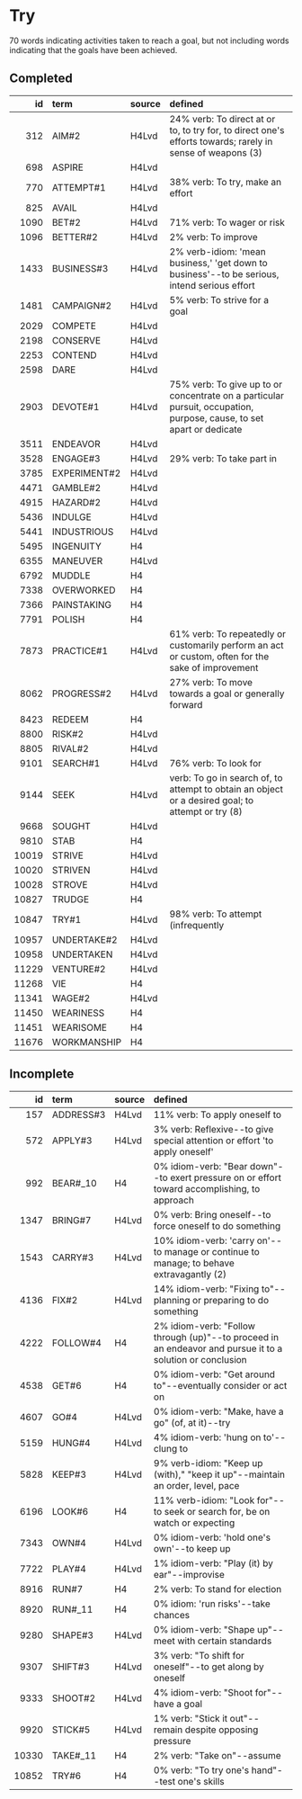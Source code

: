 # Try

70 words indicating activities taken to reach a goal, but not including words indicating that the goals have been achieved.

## Completed

|    id | term         | source   | defined                                                                                                               |
|------:|:-------------|:---------|:----------------------------------------------------------------------------------------------------------------------|
|   312 | AIM#2        | H4Lvd    | 24% verb: To direct at or to, to try for, to direct one's efforts towards;  rarely in sense of weapons (3)            |
|   698 | ASPIRE       | H4Lvd    |                                                                                                                       |
|   770 | ATTEMPT#1    | H4Lvd    | 38% verb: To try, make an effort                                                                                      |
|   825 | AVAIL        | H4Lvd    |                                                                                                                       |
|  1090 | BET#2        | H4Lvd    | 71% verb: To wager or risk                                                                                            |
|  1096 | BETTER#2     | H4Lvd    | 2% verb: To improve                                                                                                   |
|  1433 | BUSINESS#3   | H4Lvd    | 2% verb-idiom: 'mean business,' 'get down to business'--to be serious,  intend serious effort                         |
|  1481 | CAMPAIGN#2   | H4Lvd    | 5% verb: To strive for a goal                                                                                         |
|  2029 | COMPETE      | H4Lvd    |                                                                                                                       |
|  2198 | CONSERVE     | H4Lvd    |                                                                                                                       |
|  2253 | CONTEND      | H4Lvd    |                                                                                                                       |
|  2598 | DARE         | H4Lvd    |                                                                                                                       |
|  2903 | DEVOTE#1     | H4Lvd    | 75% verb: To give up to or concentrate on a particular pursuit, occupation,  purpose, cause, to set apart or dedicate |
|  3511 | ENDEAVOR     | H4Lvd    |                                                                                                                       |
|  3528 | ENGAGE#3     | H4Lvd    | 29% verb: To take part in                                                                                             |
|  3785 | EXPERIMENT#2 | H4Lvd    |                                                                                                                       |
|  4471 | GAMBLE#2     | H4Lvd    |                                                                                                                       |
|  4915 | HAZARD#2     | H4Lvd    |                                                                                                                       |
|  5436 | INDULGE      | H4Lvd    |                                                                                                                       |
|  5441 | INDUSTRIOUS  | H4Lvd    |                                                                                                                       |
|  5495 | INGENUITY    | H4       |                                                                                                                       |
|  6355 | MANEUVER     | H4Lvd    |                                                                                                                       |
|  6792 | MUDDLE       | H4       |                                                                                                                       |
|  7338 | OVERWORKED   | H4       |                                                                                                                       |
|  7366 | PAINSTAKING  | H4       |                                                                                                                       |
|  7791 | POLISH       | H4       |                                                                                                                       |
|  7873 | PRACTICE#1   | H4Lvd    | 61% verb: To repeatedly or customarily perform an act or custom, often  for the sake of improvement                   |
|  8062 | PROGRESS#2   | H4Lvd    | 27% verb: To move towards a goal or generally forward                                                                 |
|  8423 | REDEEM       | H4       |                                                                                                                       |
|  8800 | RISK#2       | H4Lvd    |                                                                                                                       |
|  8805 | RIVAL#2      | H4Lvd    |                                                                                                                       |
|  9101 | SEARCH#1     | H4Lvd    | 76% verb: To look for                                                                                                 |
|  9144 | SEEK         | H4Lvd    | verb: To go in search of, to attempt to obtain an object or a desired  goal; to attempt or try (8)                    |
|  9668 | SOUGHT       | H4Lvd    |                                                                                                                       |
|  9810 | STAB         | H4       |                                                                                                                       |
| 10019 | STRIVE       | H4Lvd    |                                                                                                                       |
| 10020 | STRIVEN      | H4Lvd    |                                                                                                                       |
| 10028 | STROVE       | H4Lvd    |                                                                                                                       |
| 10827 | TRUDGE       | H4       |                                                                                                                       |
| 10847 | TRY#1        | H4Lvd    | 98% verb: To attempt (infrequently                                                                                    |
| 10957 | UNDERTAKE#2  | H4Lvd    |                                                                                                                       |
| 10958 | UNDERTAKEN   | H4Lvd    |                                                                                                                       |
| 11229 | VENTURE#2    | H4Lvd    |                                                                                                                       |
| 11268 | VIE          | H4       |                                                                                                                       |
| 11341 | WAGE#2       | H4Lvd    |                                                                                                                       |
| 11450 | WEARINESS    | H4       |                                                                                                                       |
| 11451 | WEARISOME    | H4       |                                                                                                                       |
| 11676 | WORKMANSHIP  | H4       |                                                                                                                       |

## Incomplete

|    id | term      | source   | defined                                                                                                    |
|------:|:----------|:---------|:-----------------------------------------------------------------------------------------------------------|
|   157 | ADDRESS#3 | H4Lvd    | 11% verb: To apply oneself to                                                                              |
|   572 | APPLY#3   | H4Lvd    | 3% verb: Reflexive--to give special attention or effort 'to apply oneself'                                 |
|   992 | BEAR#_10  | H4       | 0% idiom-verb: "Bear down"--to exert pressure on or effort toward accomplishing,  to approach              |
|  1347 | BRING#7   | H4Lvd    | 0% verb: Bring oneself--to force oneself to do something                                                   |
|  1543 | CARRY#3   | H4Lvd    | 10% idiom-verb: 'carry on'--to manage or continue to manage; to behave  extravagantly (2)                  |
|  4136 | FIX#2     | H4Lvd    | 14% idiom-verb: "Fixing to"--planning or preparing to do something                                         |
|  4222 | FOLLOW#4  | H4       | 2% idiom-verb: "Follow through (up)"--to proceed in an endeavor and pursue  it to a solution or conclusion |
|  4538 | GET#6     | H4       | 0% idiom-verb: "Get around to"--eventually consider or act on                                              |
|  4607 | GO#4      | H4Lvd    | 0% idiom-verb: "Make, have a go" (of, at it)--try                                                          |
|  5159 | HUNG#4    | H4Lvd    | 4% idiom-verb: 'hung on to'--clung to                                                                      |
|  5828 | KEEP#3    | H4Lvd    | 9% verb-idiom: "Keep up (with)," "keep it up"--maintain an order, level, pace                              |
|  6196 | LOOK#6    | H4       | 11% verb-idiom: "Look for"--to seek or search for, be on watch or expecting                                |
|  7343 | OWN#4     | H4Lvd    | 0% idiom-verb: 'hold one's own'--to keep up                                                                |
|  7722 | PLAY#4    | H4Lvd    | 1% idiom-verb: "Play (it) by ear"--improvise                                                               |
|  8916 | RUN#7     | H4       | 2% verb: To stand for election                                                                             |
|  8920 | RUN#_11   | H4       | 0% idiom: 'run risks'--take chances                                                                        |
|  9280 | SHAPE#3   | H4Lvd    | 0% idiom-verb: "Shape up"--meet with certain standards                                                     |
|  9307 | SHIFT#3   | H4Lvd    | 3% verb: "To shift for oneself"--to get along by oneself                                                   |
|  9333 | SHOOT#2   | H4Lvd    | 4% idiom-verb: "Shoot for"--have a goal                                                                    |
|  9920 | STICK#5   | H4Lvd    | 1% verb: "Stick it out"--remain despite opposing pressure                                                  |
| 10330 | TAKE#_11  | H4       | 2% verb: "Take on"--assume                                                                                 |
| 10852 | TRY#6     | H4       | 0% verb: "To try one's hand"--test one's skills                                                            |